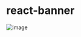 # react-banner
![image](https://github.com/user-attachments/assets/64aa9767-50c5-4550-b9d7-9e49631b8d58)
